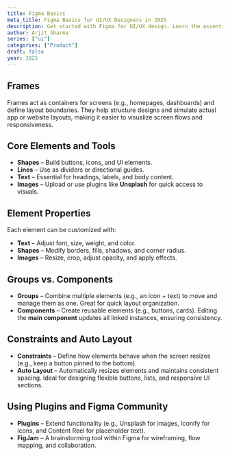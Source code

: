 ```yaml
---
title: Figma Basics
meta_title: Figma Basics for UI/UX Designers in 2025
description: Get started with Figma for UI/UX design. Learn the essential tools and features to create interactive designs and prototypes. Perfect for beginners in 2025.
author: Arjit Sharma
series: ["ui"]
categories: ["Product"]
draft: false
year: 2025
---
```


## Frames

Frames act as containers for screens (e.g., homepages, dashboards) and define layout boundaries. They help structure designs and simulate actual app or website layouts, making it easier to visualize screen flows and responsiveness.

## Core Elements and Tools

- **Shapes** – Build buttons, icons, and UI elements.
- **Lines** – Use as dividers or directional guides.
- **Text** – Essential for headings, labels, and body content.
- **Images** – Upload or use plugins like **Unsplash** for quick access to visuals.

## Element Properties

Each element can be customized with:

- **Text** – Adjust font, size, weight, and color.
- **Shapes** – Modify borders, fills, shadows, and corner radius.
- **Images** – Resize, crop, adjust opacity, and apply effects.

## Groups vs. Components

- **Groups** – Combine multiple elements (e.g., an icon + text) to move and manage them as one. Great for quick layout organization.
- **Components** – Create reusable elements (e.g., buttons, cards). Editing the **main component** updates all linked instances, ensuring consistency.

## Constraints and Auto Layout

- **Constraints** – Define how elements behave when the screen resizes (e.g., keep a button pinned to the bottom).
- **Auto Layout** – Automatically resizes elements and maintains consistent spacing. Ideal for designing flexible buttons, lists, and responsive UI sections.

## Using Plugins and Figma Community

- **Plugins** – Extend functionality (e.g., Unsplash for images, Iconify for icons, and Content Reel for placeholder text).
- **FigJam** – A brainstorming tool within Figma for wireframing, flow mapping, and collaboration.